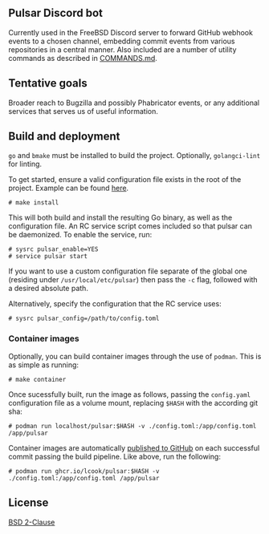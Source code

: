 ## Pulsar Discord bot

Currently used in the FreeBSD Discord server to
forward GitHub webhook events to a chosen
channel, embedding commit events from various
repositories in a central manner. Also included
are a number of utility commands as described in
[COMMANDS.md](COMMANDS.md).

## Tentative goals

Broader reach to Bugzilla and possibly Phabricator
events, or any additional services that serves
us of useful information.

## Build and deployment

`go` and `bmake` must be installed to build the
project. Optionally, `golangci-lint` for linting.

To get started, ensure a valid configuration file
exists in the root of the project. Example can be
found [here](config.toml.example).

```console
# make install
```

This will both build and install the resulting Go binary,
as well as the configuration file. An RC service script
comes included so that pulsar can be daemonized.
To enable the service, run:

```console
# sysrc pulsar_enable=YES
# service pulsar start
```

If you want to use a custom configuration file separate
of the global one (residing under `/usr/local/etc/pulsar`)
then pass the `-c` flag, followed with a desired absolute path.

Alternatively, specify the configuration that the RC service
uses:

```console
# sysrc pulsar_config=/path/to/config.toml
```

### Container images

Optionally, you can build container images through
the use of `podman`. This is as simple as running:

```console
# make container
```

Once sucessfully built, run the image as follows,
passing the `config.yaml` configuration file as a
volume mount, replacing `$HASH` with the according git
sha:

```console
# podman run localhost/pulsar:$HASH -v ./config.toml:/app/config.toml /app/pulsar
```

Container images are automatically [published to GitHub](https://github.com/lcook/pulsar/pkgs/container/pulsar)
on each successful commit passing the build pipeline. Like
above, run the following:

```console
# podman run ghcr.io/lcook/pulsar:$HASH -v ./config.toml:/app/config.toml /app/pulsar
```

## License

[BSD 2-Clause](LICENSE)
